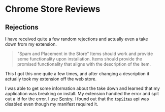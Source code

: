 # Chrome Store Reviews

## Rejections

I have received quite a few random rejections and actually even a take down from my extension.

> "Spam and Placement in the Store"
> Items should work and provide some functionality upon installation.
> Items should provide the promised functionality that aligns with the description of the item.

This I got this one quite a few times, and after changing a description it actually took my extension off the web store.

I was able to get some information about the take down and learned that my application was breaking on install. My extension handled the error and spit out a id for the error. I use [Sentry](https://sentry.io). I found out that the [`topSites`](https://developer.chrome.com/extensions/topSites) api was disabled even though my manifest required it.
